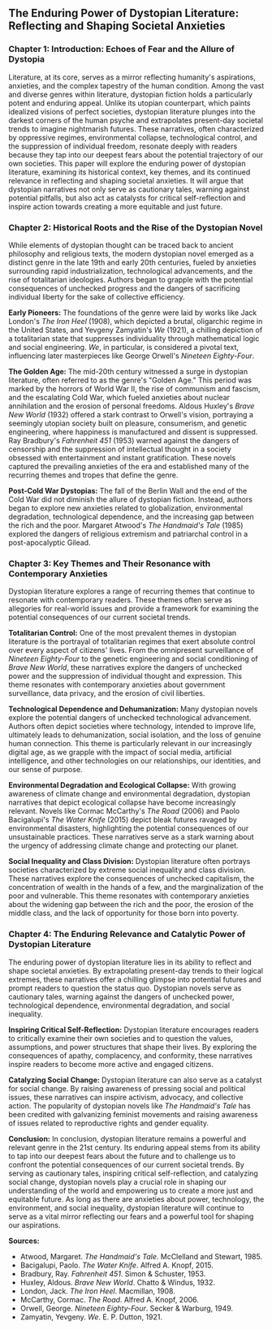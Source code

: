 ## The Enduring Power of Dystopian Literature: Reflecting and Shaping Societal Anxieties

### Chapter 1: Introduction: Echoes of Fear and the Allure of Dystopia

Literature, at its core, serves as a mirror reflecting humanity's aspirations, anxieties, and the complex tapestry of the human condition. Among the vast and diverse genres within literature, dystopian fiction holds a particularly potent and enduring appeal. Unlike its utopian counterpart, which paints idealized visions of perfect societies, dystopian literature plunges into the darkest corners of the human psyche and extrapolates present-day societal trends to imagine nightmarish futures. These narratives, often characterized by oppressive regimes, environmental collapse, technological control, and the suppression of individual freedom, resonate deeply with readers because they tap into our deepest fears about the potential trajectory of our own societies. This paper will explore the enduring power of dystopian literature, examining its historical context, key themes, and its continued relevance in reflecting and shaping societal anxieties. It will argue that dystopian narratives not only serve as cautionary tales, warning against potential pitfalls, but also act as catalysts for critical self-reflection and inspire action towards creating a more equitable and just future.

### Chapter 2: Historical Roots and the Rise of the Dystopian Novel

While elements of dystopian thought can be traced back to ancient philosophy and religious texts, the modern dystopian novel emerged as a distinct genre in the late 19th and early 20th centuries, fueled by anxieties surrounding rapid industrialization, technological advancements, and the rise of totalitarian ideologies. Authors began to grapple with the potential consequences of unchecked progress and the dangers of sacrificing individual liberty for the sake of collective efficiency.

**Early Pioneers:** The foundations of the genre were laid by works like Jack London's *The Iron Heel* (1908), which depicted a brutal, oligarchic regime in the United States, and Yevgeny Zamyatin's *We* (1921), a chilling depiction of a totalitarian state that suppresses individuality through mathematical logic and social engineering. *We*, in particular, is considered a pivotal text, influencing later masterpieces like George Orwell's *Nineteen Eighty-Four*.

**The Golden Age:** The mid-20th century witnessed a surge in dystopian literature, often referred to as the genre's "Golden Age." This period was marked by the horrors of World War II, the rise of communism and fascism, and the escalating Cold War, which fueled anxieties about nuclear annihilation and the erosion of personal freedoms.  Aldous Huxley's *Brave New World* (1932) offered a stark contrast to Orwell's vision, portraying a seemingly utopian society built on pleasure, consumerism, and genetic engineering, where happiness is manufactured and dissent is suppressed. Ray Bradbury's *Fahrenheit 451* (1953) warned against the dangers of censorship and the suppression of intellectual thought in a society obsessed with entertainment and instant gratification. These novels captured the prevailing anxieties of the era and established many of the recurring themes and tropes that define the genre.

**Post-Cold War Dystopias:** The fall of the Berlin Wall and the end of the Cold War did not diminish the allure of dystopian fiction. Instead, authors began to explore new anxieties related to globalization, environmental degradation, technological dependence, and the increasing gap between the rich and the poor. Margaret Atwood's *The Handmaid's Tale* (1985) explored the dangers of religious extremism and patriarchal control in a post-apocalyptic Gilead.

### Chapter 3: Key Themes and Their Resonance with Contemporary Anxieties

Dystopian literature explores a range of recurring themes that continue to resonate with contemporary readers. These themes often serve as allegories for real-world issues and provide a framework for examining the potential consequences of our current societal trends.

**Totalitarian Control:** One of the most prevalent themes in dystopian literature is the portrayal of totalitarian regimes that exert absolute control over every aspect of citizens' lives. From the omnipresent surveillance of *Nineteen Eighty-Four* to the genetic engineering and social conditioning of *Brave New World*, these narratives explore the dangers of unchecked power and the suppression of individual thought and expression. This theme resonates with contemporary anxieties about government surveillance, data privacy, and the erosion of civil liberties.

**Technological Dependence and Dehumanization:**  Many dystopian novels explore the potential dangers of unchecked technological advancement.  Authors often depict societies where technology, intended to improve life, ultimately leads to dehumanization, social isolation, and the loss of genuine human connection. This theme is particularly relevant in our increasingly digital age, as we grapple with the impact of social media, artificial intelligence, and other technologies on our relationships, our identities, and our sense of purpose.

**Environmental Degradation and Ecological Collapse:** With growing awareness of climate change and environmental degradation, dystopian narratives that depict ecological collapse have become increasingly relevant. Novels like Cormac McCarthy's *The Road* (2006) and Paolo Bacigalupi's *The Water Knife* (2015) depict bleak futures ravaged by environmental disasters, highlighting the potential consequences of our unsustainable practices. These narratives serve as a stark warning about the urgency of addressing climate change and protecting our planet.

**Social Inequality and Class Division:** Dystopian literature often portrays societies characterized by extreme social inequality and class division.  These narratives explore the consequences of unchecked capitalism, the concentration of wealth in the hands of a few, and the marginalization of the poor and vulnerable. This theme resonates with contemporary anxieties about the widening gap between the rich and the poor, the erosion of the middle class, and the lack of opportunity for those born into poverty.

### Chapter 4: The Enduring Relevance and Catalytic Power of Dystopian Literature

The enduring power of dystopian literature lies in its ability to reflect and shape societal anxieties.  By extrapolating present-day trends to their logical extremes, these narratives offer a chilling glimpse into potential futures and prompt readers to question the status quo. Dystopian novels serve as cautionary tales, warning against the dangers of unchecked power, technological dependence, environmental degradation, and social inequality.

**Inspiring Critical Self-Reflection:**  Dystopian literature encourages readers to critically examine their own societies and to question the values, assumptions, and power structures that shape their lives. By exploring the consequences of apathy, complacency, and conformity, these narratives inspire readers to become more active and engaged citizens.

**Catalyzing Social Change:** Dystopian literature can also serve as a catalyst for social change. By raising awareness of pressing social and political issues, these narratives can inspire activism, advocacy, and collective action. The popularity of dystopian novels like *The Handmaid's Tale* has been credited with galvanizing feminist movements and raising awareness of issues related to reproductive rights and gender equality.

**Conclusion:** In conclusion, dystopian literature remains a powerful and relevant genre in the 21st century. Its enduring appeal stems from its ability to tap into our deepest fears about the future and to challenge us to confront the potential consequences of our current societal trends. By serving as cautionary tales, inspiring critical self-reflection, and catalyzing social change, dystopian novels play a crucial role in shaping our understanding of the world and empowering us to create a more just and equitable future.  As long as there are anxieties about power, technology, the environment, and social inequality, dystopian literature will continue to serve as a vital mirror reflecting our fears and a powerful tool for shaping our aspirations.

**Sources:**

*   Atwood, Margaret. *The Handmaid's Tale*. McClelland and Stewart, 1985.
*   Bacigalupi, Paolo. *The Water Knife*. Alfred A. Knopf, 2015.
*   Bradbury, Ray. *Fahrenheit 451*. Simon & Schuster, 1953.
*   Huxley, Aldous. *Brave New World*. Chatto & Windus, 1932.
*   London, Jack. *The Iron Heel*. Macmillan, 1908.
*   McCarthy, Cormac. *The Road*. Alfred A. Knopf, 2006.
*   Orwell, George. *Nineteen Eighty-Four*. Secker & Warburg, 1949.
*   Zamyatin, Yevgeny. *We*. E. P. Dutton, 1921.
